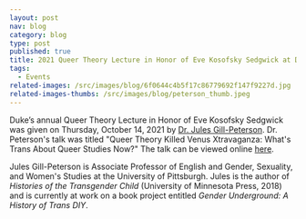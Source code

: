 ```yaml
---
layout: post
nav: blog
category: blog
type: post
published: true
title: 2021 Queer Theory Lecture in Honor of Eve Kosofsky Sedgwick at Duke
tags:
  - Events
related-images: /src/images/blog/6f0644c4b5f17c86779692f147f9227d.jpg
related-images-thumbs: /src/images/blog/peterson_thumb.jpeg
---
```

Duke’s annual Queer Theory Lecture in Honor of Eve Kosofsky Sedgwick was given on Thursday, October 14, 2021 by [Dr. Jules Gill-Peterson](https://www.jgillpeterson.com/). Dr. Peterson's talk was titled "Queer Theory Killed Venus Xtravaganza: What's Trans About Queer Studies Now?" The talk can be viewed online [here](https://duke.hosted.panopto.com/Panopto/Pages/Embed.aspx?id=2986a255-ad98-4db4-bd23-ad9d00f73ef0).

Jules Gill-Peterson is Associate Professor of English and Gender, Sexuality, and Women's Studies at the University of Pittsburgh. Jules is the author of *Histories of the Transgender Child* (University of Minnesota Press, 2018) and is currently at work on a book project entitled *Gender Underground: A History of Trans DIY*.